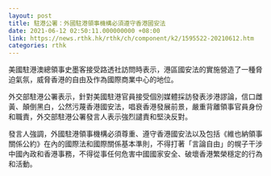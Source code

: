 ```yaml
---
layout: post
title: 駐港公署：外國駐港領事機構必須遵守香港國安法
date: 2021-06-12 02:50:11.000000000 +08:00
link: https://news.rthk.hk/rthk/ch/component/k2/1595522-20210612.htm
categories: rthk
---
```


美國駐港澳總領事史墨客接受路透社訪問時表示，港區國安法的實施營造了一種脅迫氣氛，威脅香港的自由及作為國際商業中心的地位。

外交部駐港公署表示，針對美國駐港官員接受個別媒體採訪發表涉港謬論，信口雌黃、顛倒黑白，公然污蔑香港國安法，唱衰香港發展前景，嚴重背離領事官員身份和職責，外交部駐港公署發言人表示強烈譴責和堅決反對。

發言人強調，外國駐港領事機構必須尊重、遵守香港國安法以及包括《維也納領事關係公約》在內的國際法和國際關係基本準則，不得打著「言論自由」的幌子干涉中國內政和香港事務，不得從事任何危害中國國家安全、破壞香港繁榮穩定的行為和活動。
